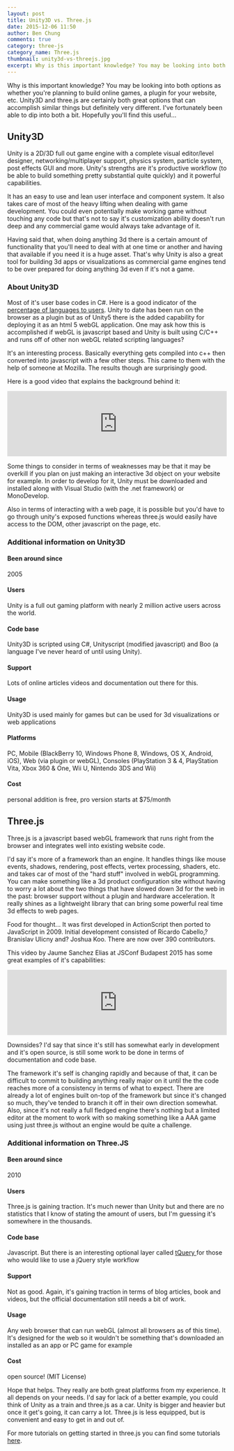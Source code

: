 ```yaml
---
layout: post
title: Unity3D vs. Three.js
date: 2015-12-06 11:50
author: Ben Chung
comments: true
category: three-js
category_name: Three.js
thumbnail: unity3d-vs-threejs.jpg
excerpt: Why is this important knowledge? You may be looking into both options as whether you're planning to build online games, a plugin for your website, etc. Unity3D and three.js are certainly both great options that can accomplish similar things but definitely very different. I've fortunately been able to dip into both a bit. Hopefully you'll find this useful...
---
```

<p>
Why is this important knowledge? You may be looking into both options as whether you're planning to build online games, a plugin for your website, etc. Unity3D and three.js are certainly both great options that can accomplish similar things but definitely very different. I've fortunately been able to dip into both a bit. Hopefully you'll find this useful...</p>

<h2>Unity3D</h2>
<p>
Unity is a 2D/3D full out game engine with a complete visual editor/level designer, networking/multiplayer support, physics system, particle system, post effects GUI and more. Unity's strengths are it's productive workflow (to be able to build something pretty substantial quite quickly) and it powerful capabilities.</p>

<p>It has an easy to use and lean user interface and component system. It also takes care of most of the heavy lifting when dealing with game development. You could even potentially make working game without touching any code but that's not to say it's customization ability doesn't run deep and any commercial game would always take advantage of it.</p> 
<p>Having said that, when doing anything 3d there is a certain amount of functionality that you'll need to deal with at one time or another and having that available if you need it is a huge asset. That's why Unity is also a great tool for building 3d apps or visualizations as commercial game engines tend to be over prepared for doing anything 3d even if it's not a game.</p>
<h3>About Unity3D</h3>
<p>
Most of it's user base codes in C#. Here is a good indicator of the <a href="http://blogs.unity3d.com/2014/09/03/documentation-unity-scripting-languages-and-you/" target="_blank">percentage of languages to users</a>. Unity to date has been run on the browser as a plugin but as of Unity5 there is the added capability for deploying it as an html 5 webGL application. One may ask how this is accomplished if webGL is javascript based and Unity is built using C/C++ and runs off of other non webGL related scripting languages?</p>
<p>
It's an interesting process. Basically everything gets compiled into c++ then converted into javascript with a few other steps. This came to them with the help of someone at Mozilla. The results though are surprisingly good.</p>
<p>
Here is a good video that explains the background behind it:</p>

<iframe width="100%" src="https://www.youtube.com/embed/RCLpABm2R90" frameborder="0" allowfullscreen></iframe>
<p>
Some things to consider in terms of weaknesses may be that it may be overkill if you plan on just making an interactive 3d object on your website for example. In order to develop for it, Unity must be downloaded and installed along with Visual Studio (with the .net framework) or MonoDevelop.</p>
<p>
Also in terms of interacting with a web page, it is possible but you'd have to go through unity's exposed functions whereas three.js would easily have access to the DOM, other javascript on the page, etc.</p>
<h3>Additional information on Unity3D</h3>
<h4>Been around since</h4>
2005
<h4>Users</h4>
Unity is a full out gaming platform with nearly 2 million active users across the world.
<h4>Code base</h4>
Unity3D is scripted using C#, Unityscript (modified javascript) and Boo (a language I've never heard of until using Unity).
<h4>Support</h4>
Lots of online articles videos and documentation out there for this.
<h4>Usage</h4>
Unity3D is used mainly for games but can be used for 3d visualizations or web applications
<h4>Platforms</h4>
PC, Mobile (BlackBerry 10, Windows Phone 8, Windows, OS X, Android, iOS), Web (via plugin or webGL),
Consoles (PlayStation 3 &amp; 4, PlayStation Vita, Xbox 360 &amp; One, Wii U, Nintendo 3DS and Wii)
<h4>Cost</h4>
personal addition is free, pro version starts at $75/month
<h2>Three.js</h2>
Three.js is a javascript based webGL framework that runs right from the browser and integrates well into existing website code.

I'd say it's more of a framework than an engine. It handles things like mouse events, shadows, rendering, post effects, vertex processing, shaders, etc. and takes car of most of the "hard stuff" involved in webGL programming. You can make something like a 3d product configuration site without having to worry a lot about the two things that have slowed down 3d for the web in the past: browser support without a plugin and hardware acceleration. It really shines as a lightweight library that can bring some powerful real time 3d effects to web pages.

Food for thought... It was first developed in ActionScript then ported to JavaScript in 2009. Initial development consisted of Ricardo Cabello,?Branislav Ulicny and? Joshua Koo. There are now over 390 contributors.

This video by Jaume Sanchez Elias at JSConf Budapest 2015 has some great examples of it's capabilities:

<iframe width="100%" src="https://www.youtube.com/embed/HwkGTYRopYg" frameborder="0" allowfullscreen></iframe>
<p>
Downsides? I'd say that since it's still has somewhat early in development and it's open source, is still some work to be done in terms of documentation and code base.</p>
<p>
The framework it's self is changing rapidly and because of that, it can be difficult to commit to building anything really major on it until the the code reaches more of a consistency in terms of what to expect. There are already a lot of engines built on-top of the framework but since it's changed so much, they've tended to branch it off in their own direction somewhat. Also, since it's not really a full fledged engine there's nothing but a limited editor at the moment to work with so making something like a AAA game using just three.js without an engine would be quite a challenge.</p>
<h3>Additional information on Three.JS</h3>
<h4>Been around since</h4>
2010
<h4>Users</h4>
Three.js is gaining traction. It's much newer than Unity but and there are no statistics that I know of stating the amount of users, but I'm guessing it's somewhere in the thousands.
<h4>Code base</h4>
Javascript. But there is an interesting optional layer called <a href="https://jeromeetienne.github.io/tquery/">tQuery </a>for those who would like to use a jQuery style workflow
<h4>Support</h4>
Not as good. Again, it's gaining traction in terms of blog articles, book and videos, but the official documentation still needs a bit of work.
<h4>Usage</h4>
Any web browser that can run webGL (almost all browsers as of this time). It's designed for the web so it wouldn't be something that's downloaded an installed as an app or PC game for example
<h4>Cost</h4>
open source! (MIT License)

Hope that helps. They really are both great platforms from my experience. It all depends on your needs. I'd say for lack of a better example, you could think of Unity as a train and three.js as a car. Unity is bigger and heavier but once it get's going, it can carry a lot. Three.js is less equipped, but is convenient and easy to get in and out of.

For more tutorials on getting started in three.js you can find some tutorials <a href="{{site.baseurl}}/categories/three-js/">here</a>.
